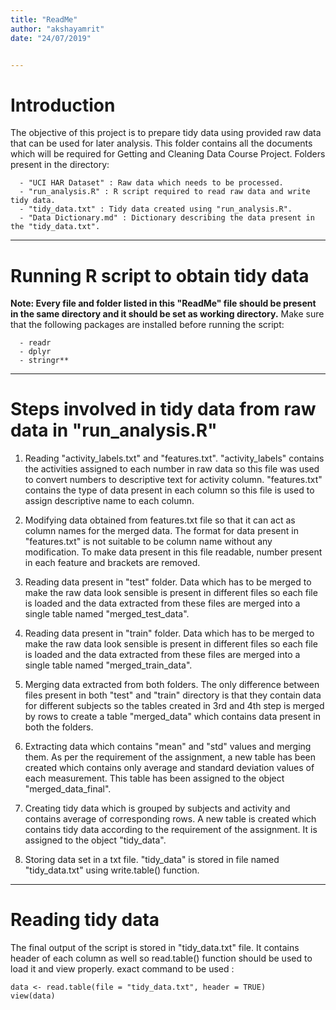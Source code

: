 ```yaml
---
title: "ReadMe"
author: "akshayamrit"
date: "24/07/2019"


---
```

# Introduction

The objective of this project is to prepare tidy data using provided raw data that can be used for later analysis.
This folder contains all the documents which will be required for Getting and Cleaning Data Course Project.
Folders present in the directory:

      - "UCI HAR Dataset" : Raw data which needs to be processed.
      - "run_analysis.R" : R script required to read raw data and write tidy data.
      - "tidy_data.txt" : Tidy data created using "run_analysis.R".
      - "Data Dictionary.md" : Dictionary describing the data present in the "tidy_data.txt".


---
# Running R script to obtain tidy data

**Note: Every file and folder listed in this "ReadMe" file should be present in the same directory and it should be set as working directory.**
Make sure that the following packages are installed before running the script:

      - readr
      - dplyr
      - stringr**


---
# Steps involved in tidy data from raw data in "run_analysis.R"

1. Reading "activity_labels.txt" and "features.txt". "activity_labels" contains the activities assigned to each number in raw data so this file was used to convert numbers to descriptive text for activity column. "features.txt" contains the type of data present in each column so this file is used to assign descriptive name to each column.

2. Modifying data obtained from features.txt file so that it can act as column names for the merged data. The format for data present in "features.txt" is not suitable to be column name without any modification. To make data present in this file readable, number present in each feature and brackets are removed.

3. Reading data present in "test" folder. Data which has to be merged to make the raw data look sensible is present in different files so each file is loaded and the data extracted from these files are merged into a single table named "merged_test_data".

4. Reading data present in "train" folder. Data which has to be merged to make the raw data look sensible is present in different files so each file is loaded and the data extracted from these files are merged into a single table named "merged_train_data".

5. Merging data extracted from both folders. The only difference between files present in both "test" and "train" directory is that they contain data for different subjects so the tables created in 3rd and 4th step is merged by rows to create a table "merged_data" which contains data present in both the folders.

6. Extracting data which contains "mean" and "std" values and merging them. As per the requirement of the assignment, a new table has been created which contains only average and standard deviation values of each measurement. This table has been assigned to the object "merged_data_final".

7. Creating tidy data which is grouped by subjects and activity and contains average of corresponding rows. A new table is created which contains tidy data according to the requirement of the assignment. It is assigned to the object "tidy_data".

8. Storing data set in a txt file. "tidy_data" is stored in file named "tidy_data.txt" using write.table() function.


---
# Reading tidy data
The final output of the script is stored in "tidy_data.txt" file. It contains header of each column as well so read.table() function should be used to load it and view properly. exact command to be used :
```
data <- read.table(file = "tidy_data.txt", header = TRUE)
view(data)
```
